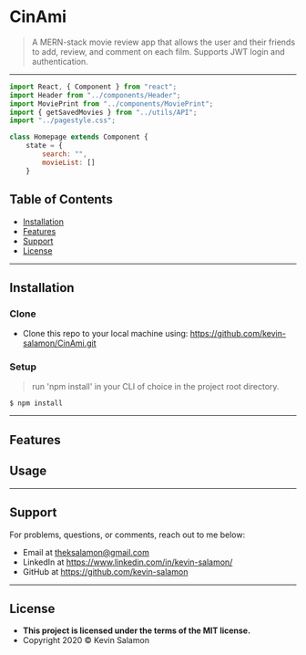 # CinAmi

> A MERN-stack movie review app that allows the user and their friends to add, review, and comment on each film. Supports JWT login and authentication.

---

```javascript
import React, { Component } from "react";
import Header from "../components/Header";
import MoviePrint from "../components/MoviePrint";
import { getSavedMovies } from "../utils/API";
import "../pagestyle.css";

class Homepage extends Component {
    state = {
        search: "",
        movieList: []
    }
```

## Table of Contents

- [Installation](#installation)
- [Features](#features)
- [Support](#support)
- [License](#license)

---

## Installation

### Clone

- Clone this repo to your local machine using: https://github.com/kevin-salamon/CinAmi.git

### Setup

> run 'npm install' in your CLI of choice in the project root directory.

```shell
$ npm install
```

---

## Features
## Usage

---

## Support

For problems, questions, or comments, reach out to me below:

- Email at theksalamon@gmail.com
- LinkedIn at https://www.linkedin.com/in/kevin-salamon/
- GitHub at https://github.com/kevin-salamon

---

## License

- **This project is licensed under the terms of the MIT license.**
- Copyright 2020 © Kevin Salamon